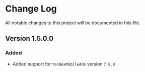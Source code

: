 # Change Log

All notable changes to this project will be documented in this file.

## Version 1.5.0.0

### Added

- Added support for `YandexMobileAds` version `7.8.0`

